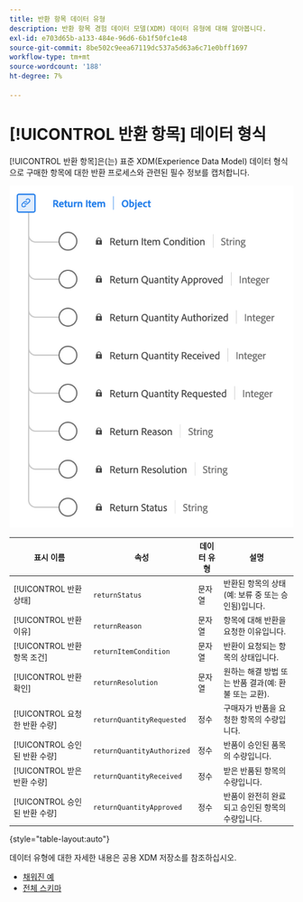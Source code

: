 ```yaml
---
title: 반환 항목 데이터 유형
description: 반환 항목 경험 데이터 모델(XDM) 데이터 유형에 대해 알아봅니다.
exl-id: e703d65b-a133-484e-96d6-6b1f50fc1e48
source-git-commit: 8be502c9eea67119dc537a5d63a6c71e0bff1697
workflow-type: tm+mt
source-wordcount: '188'
ht-degree: 7%

---
```


# [!UICONTROL 반환 항목] 데이터 형식

[!UICONTROL 반환 항목]은(는) 표준 XDM(Experience Data Model) 데이터 형식으로 구매한 항목에 대한 반환 프로세스와 관련된 필수 정보를 캡처합니다.

![반환 항목 데이터 형식의 다이어그램입니다.](../images/data-types/return-item.png)

| 표시 이름 | 속성 | 데이터 유형 | 설명 |
|-----------------------------|------------------------------|-----------|--------------------------------------------------------|
| [!UICONTROL 반환 상태] | `returnStatus` | 문자열 | 반환된 항목의 상태(예: 보류 중 또는 승인됨)입니다. |
| [!UICONTROL 반환 이유] | `returnReason` | 문자열 | 항목에 대해 반환을 요청한 이유입니다. |
| [!UICONTROL 반환 항목 조건] | `returnItemCondition` | 문자열 | 반환이 요청되는 항목의 상태입니다. |
| [!UICONTROL 반환 확인] | `returnResolution` | 문자열 | 원하는 해결 방법 또는 반품 결과(예: 환불 또는 교환). |
| [!UICONTROL 요청한 반환 수량] | `returnQuantityRequested` | 정수 | 구매자가 반품을 요청한 항목의 수량입니다. |
| [!UICONTROL 승인된 반환 수량] | `returnQuantityAuthorized` | 정수 | 반품이 승인된 품목의 수량입니다. |
| [!UICONTROL 받은 반환 수량] | `returnQuantityReceived` | 정수 | 받은 반품된 항목의 수량입니다. |
| [!UICONTROL 승인된 반환 수량] | `returnQuantityApproved` | 정수 | 반품이 완전히 완료되고 승인된 항목의 수량입니다. |

{style="table-layout:auto"}

데이터 유형에 대한 자세한 내용은 공용 XDM 저장소를 참조하십시오.

* [채워진 예](https://github.com/adobe/xdm/blob/master/components/datatypes/returnitem.example.1.json)
* [전체 스키마](https://github.com/adobe/xdm/blob/master/components/datatypes/returnitem.schema.json)
